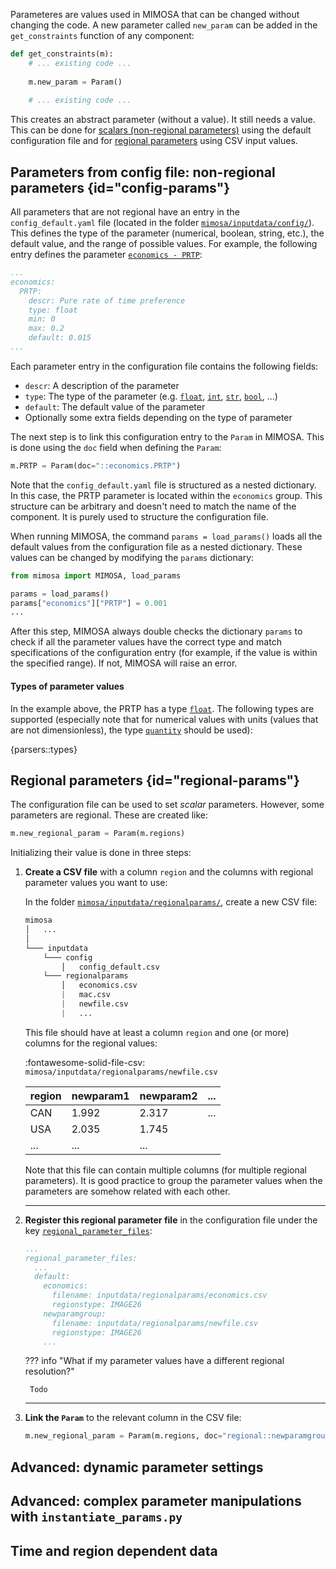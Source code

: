 Parameteres are values used in MIMOSA that can be changed without changing the code. A new parameter called `new_param` can be added in the `get_constraints` function of any component:


```python hl_lines="4"
def get_constraints(m):
    # ... existing code ...
    
    m.new_param = Param()
    
    # ... existing code ...
```

This creates an abstract parameter (without a value). It still needs a value. This can be done for [scalars (non-regional parameters)](#config-params) using the default configuration file and for [regional parameters](#regional-params) using CSV input values.

## Parameters from config file: non-regional parameters {id="config-params"}

All parameters that are not regional have an entry in the `config_default.yaml` file (located in the folder [`mimosa/inputdata/config/`]({{config.repo_url}}/tree/master/mimosa/inputdata/config/config_default.yaml)). This defines the type of the parameter (numerical, boolean, string, etc.), the default value, and the range of possible values. For example, the following entry defines the parameter [`economics - PRTP`](../parameters.md#economics.PRTP):

```yaml title="mimosa/inputdata/config/config_default.yaml"
...
economics:
  PRTP:
    descr: Pure rate of time preference
    type: float
    min: 0
    max: 0.2
    default: 0.015
...
```

Each parameter entry in the configuration file contains the following fields:

* `descr`: A description of the parameter
* `type`: The type of the parameter (e.g. [`float`](#parser-float), [`int`](#parser-int), [`str`](#parser-str), [`bool`](#parser-bool), ...)
* `default`: The default value of the parameter
* Optionally some extra fields depending on the type of parameter

The next step is to link this configuration entry to the `Param` in MIMOSA. This is done using the `doc` field when defining the `Param`:

```python
m.PRTP = Param(doc="::economics.PRTP")
```

Note that the `config_default.yaml` file is structured as a nested dictionary. In this case, the PRTP parameter is located within the `economics` group. This structure can be arbitrary and doesn't need to match the name of the component. It is purely used to structure the configuration file.

When running MIMOSA, the command `params = load_params()` loads all the default values from the configuration file as a nested dictionary. These values can be changed by modifying the `params` dictionary:

```python hl_lines="3 4"
from mimosa import MIMOSA, load_params

params = load_params() 
params["economics"]["PRTP"] = 0.001
...
```

After this step, MIMOSA always double checks the dictionary `params` to check if all the parameter values have the correct type and match specifications of the configuration entry (for example, if the value is within the specified range). If not, MIMOSA will raise an error.


#### Types of parameter values

In the example above, the PRTP has a type [`float`](#parser-float). The following types are supported (especially note that for numerical values with units (values that are not dimensionless), the type [`quantity`](#parser-quantity) should be used):

{parsers::types}

## Regional parameters {id="regional-params"}

The configuration file can be used to set *scalar* parameters. However, some parameters are regional. These are created like:

```python
m.new_regional_param = Param(m.regions)
```

Initializing their value is done in three steps:

1. **Create a CSV file** with a column `region` and the columns with regional parameter values you want to use:

    In the folder [`mimosa/inputdata/regionalparams/`]({{config.repo_url}}/tree/master/mimosa/inputdata/regionalparams/), create a new CSV file:

    ```python hl_lines="10"
    mimosa
    │   ...
    │
    └─── inputdata
        └─── config
            │   config_default.csv
        └─── regionalparams
            │   economics.csv
            |   mac.csv 
            |   newfile.csv
            |   ...

    ```

    This file should have at least a column `region` and one (or more) columns for the regional values:

    :fontawesome-solid-file-csv: `mimosa/inputdata/regionalparams/newfile.csv`

    | region | newparam1 | newparam2 | ... |
    | -- | -- | -- | -- |
    | CAN | 1.992 | 2.317 | ... |
    | USA | 2.035 | 1.745 |
    | ... | ... | ... |

    Note that this file can contain multiple columns (for multiple regional parameters). It is good practice to group the parameter values when the parameters are somehow related with each other.

    -------


2. **Register this regional parameter file** in the configuration file under the key [`regional_parameter_files`](../parameters.md#regional_parameter_files):

    ```yaml title="mimosa/inputdata/config/config_default.yaml" hl_lines="8 9 10"
    ...
    regional_parameter_files:
      ...
      default:
        economics:
          filename: inputdata/regionalparams/economics.csv
          regionstype: IMAGE26
        newparamgroup:
          filename: inputdata/regionalparams/newfile.csv
          regionstype: IMAGE26
        ...
    ```

    ??? info "What if my parameter values have a different regional resolution?"

        Todo

    -------
    
3. **Link the `Param`** to the relevant column in the CSV file:

    ```python
    m.new_regional_param = Param(m.regions, doc="regional::newparamgroup.newparam1")
    ```

## Advanced: dynamic parameter settings

## Advanced: complex parameter manipulations with `instantiate_params.py`


## Time and region dependent data